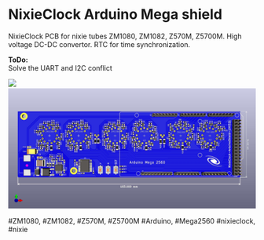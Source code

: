 # NixieClock Arduino Mega shield
NixieClock PCB for nixie tubes ZM1080, ZM1082, Z570M, Z5700M. High voltage DC-DC convertor. RTC for time synchronization.

<b>ToDo:</b><br>
Solve the UART and I2C conflict<br>

<img src="https://github.com/cernohorsky/NixieClock/blob/master/NixieClock-View01.jpg" />
<img src="https://github.com/cernohorsky/NixieClock/blob/master/NixieClock-View02.jpg" />

#ZM1080, #ZM1082, #Z570M, #Z5700M #Arduino, #Mega2560 #nixieclock, #nixie
